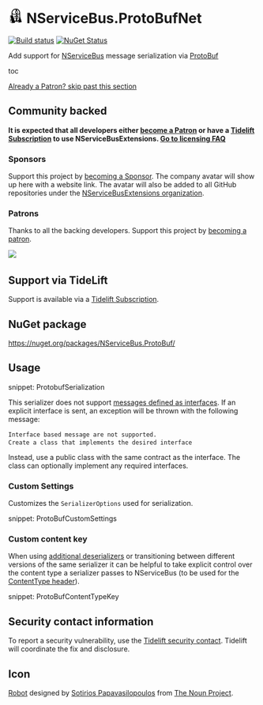 # <img src="/src/icon.png" height="30px"> NServiceBus.ProtoBufNet

[![Build status](https://ci.appveyor.com/api/projects/status/7cptj0com9mlc5k6/branch/master?svg=true)](https://ci.appveyor.com/project/SimonCropp/nservicebus-ProtoBufNet)
[![NuGet Status](https://img.shields.io/nuget/v/NServiceBus.ProtoBuf.svg)](https://www.nuget.org/packages/NServiceBus.ProtoBuf/)

Add support for [NServiceBus](https://docs.particular.net/nservicebus/) message serialization via [ProtoBuf](https://github.com/mgravell/protobuf-net)

toc

<!--- StartOpenCollectiveBackers -->

[Already a Patron? skip past this section](#endofbacking)


## Community backed

**It is expected that all developers either [become a Patron](https://opencollective.com/nservicebusextensions/contribute/patron-6976) or have a [Tidelift Subscription](#support-via-tidelift) to use NServiceBusExtensions. [Go to licensing FAQ](https://github.com/NServiceBusExtensions/Home/#licensingpatron-faq)**


### Sponsors

Support this project by [becoming a Sponsor](https://opencollective.com/nservicebusextensions/contribute/sponsor-6972). The company avatar will show up here with a website link. The avatar will also be added to all GitHub repositories under the [NServiceBusExtensions organization](https://github.com/NServiceBusExtensions).


### Patrons

Thanks to all the backing developers. Support this project by [becoming a patron](https://opencollective.com/nservicebusextensions/contribute/patron-6976).

<img src="https://opencollective.com/nservicebusextensions/tiers/patron.svg?width=890&avatarHeight=60&button=false">

<a href="#" id="endofbacking"></a>

<!--- EndOpenCollectiveBackers -->


## Support via TideLift

Support is available via a [Tidelift Subscription](https://tidelift.com/subscription/pkg/nuget-nservicebus.protobuf?utm_source=nuget-nservicebus.protobuf&utm_medium=referral&utm_campaign=enterprise).


## NuGet package

https://nuget.org/packages/NServiceBus.ProtoBuf/


## Usage

snippet: ProtobufSerialization

This serializer does not support [messages defined as interfaces](https://docs.particular.net/nservicebus/messaging/messages-as-interfaces). If an explicit interface is sent, an exception will be thrown with the following message:

```
Interface based message are not supported.
Create a class that implements the desired interface
```

Instead, use a public class with the same contract as the interface. The class can optionally implement any required interfaces.


### Custom Settings

Customizes the `SerializerOptions` used for serialization.

snippet: ProtoBufCustomSettings


### Custom content key

When using [additional deserializers](https://docs.particular.net/nservicebus/serialization/#specifying-additional-deserializers) or transitioning between different versions of the same serializer it can be helpful to take explicit control over the content type a serializer passes to NServiceBus (to be used for the [ContentType header](https://docs.particular.net/nservicebus/messaging/headers#serialization-headers-nservicebus-contenttype)).

snippet: ProtoBufContentTypeKey


## Security contact information

To report a security vulnerability, use the [Tidelift security contact](https://tidelift.com/security). Tidelift will coordinate the fix and disclosure.


## Icon

[Robot](https://thenounproject.com/term/robot/10415/) designed by [Sotirios Papavasilopoulos](https://thenounproject.com/Soto/) from [The Noun Project](https://thenounproject.com).